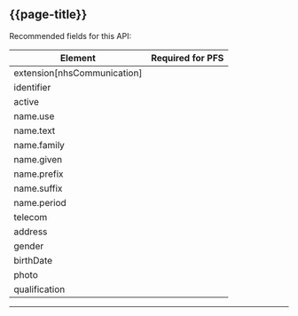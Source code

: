 ## {{page-title}}

Recommended fields for this API:

<table data-responsive>
    <thead>
        <tr>
            <th>Element</th>
            <th data-no-sort>Required for PFS</th>
        </tr>
    </thead>
    <tbody>
        <tr>
            <td>extension[nhsCommunication]</td>
            <td><span class="fas fa-times-circle text-danger fa-lg" title="Not useful"></span></td>
        </tr>
        <tr>
            <td>identifier</td>
            <td><span class="fas fa-times-circle text-danger fa-lg" title="Not required"></span></td>
        </tr>
        <tr>
            <td>active</td>
            <td><span class="fas fa-times-circle text-danger fa-lg" title="Not required"></span></td>
        </tr>
        <tr>
            <td>name.use</td>
            <td><span class="fas fa-times-circle text-danger fa-lg" title="Not required"></span></td>
        </tr>
                <tr>
            <td>name.text</td>
            <td><span class="fas fa-times-circle text-danger fa-lg" title="Not required"></span></td>
        </tr>
                <tr>
            <td>name.family</td>
            <td><span class="fas fa-check-circle text-success fa-lg"></span></td>
        </tr>
                <tr>
            <td>name.given</td>
            <td><span class="fas fa-check-circle text-success fa-lg"></span></td>
        </tr>
                <tr>
            <td>name.prefix</td>
            <td><span class="fas fa-check-circle text-success fa-lg"></span></td>
        </tr>
                <tr>
            <td>name.suffix</td>
            <td><span class="fas fa-times-circle text-danger fa-lg" title="Not required"></span></td>
        </tr>
                <tr>
            <td>name.period</td>
            <td><span class="fas fa-times-circle text-danger fa-lg" title="Not required"></span></td>
        </tr>
        <tr>
            <td>telecom</td>
            <td><span class="fas fa-times-circle text-danger fa-lg" title="Not required"></span></td>
        </tr>
        <tr>
            <td>address</td>
            <td><span class="fas fa-times-circle text-danger fa-lg" title="Not required"></span></td>
        </tr>
        <tr>
            <td>gender</td>
            <td><span class="fas fa-check-circle text-success fa-lg"></span></td>
        </tr>
        <tr>
            <td>birthDate</td>
            <td><span class="fas fa-times-circle text-danger fa-lg" title="Not required"></span></td>
        </tr>
        <tr>
            <td>photo</td>
            <td><span class="fas fa-times-circle text-danger fa-lg" title="Not required"></span></td>
        </tr>
        <tr>
            <td>qualification</td>
            <td><span class="fas fa-times-circle text-danger fa-lg" title="Not required"></span></td>
        </tr>
    </tbody>
</table>

---